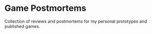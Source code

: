 # Game Postmortems
Collection of reviews and postmortems for my personal prototypes and published games.
